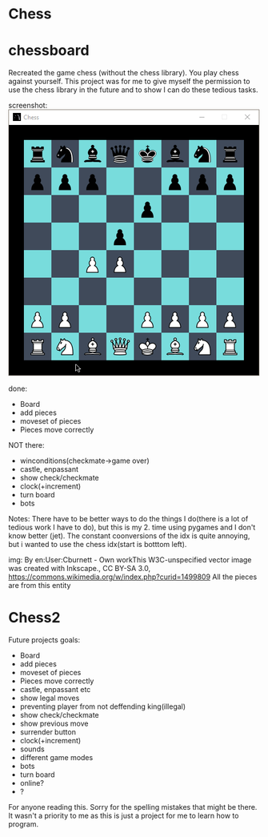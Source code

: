 # Chess
# chessboard
Recreated the game chess (without the chess library). You play chess against yourself. This project was for me to give myself the permission to use the chess library in the future and to show I can do these tedious tasks.

screenshot:
![GitHub Logo](Img/Screenshot1.png)


done:
- Board 
- add pieces
- moveset of pieces
- Pieces move correctly

NOT there:
- winconditions(checkmate->game over)
- castle, enpassant 
- show check/checkmate
- clock(+increment)
- turn board
- bots

Notes:
There have to be better ways to do the things I do(there is a lot of tedious work I have to do), but this is my 2. time using pygames and I don't know better (jet).
The constant coonversions of the idx is quite annoying, but i wanted to use the chess idx(start is botttom left).

img:
By en:User:Cburnett - Own workThis W3C-unspecified vector image was created with Inkscape., CC BY-SA 3.0, https://commons.wikimedia.org/w/index.php?curid=1499809
All the pieces are from this entity

# Chess2
Future projects
goals:
- Board 
- add pieces
- moveset of pieces
- Pieces move correctly
- castle, enpassant etc
- show legal moves
- preventing player from not deffending king(illegal)
- show check/checkmate
- show previous move
- surrender button
- clock(+increment)
- sounds
- different game modes
- bots
- turn board
- online?
- ?



For anyone reading this. Sorry for the spelling mistakes that might be there. It wasn't a priority to me as this is just a project for me to learn how to program.
